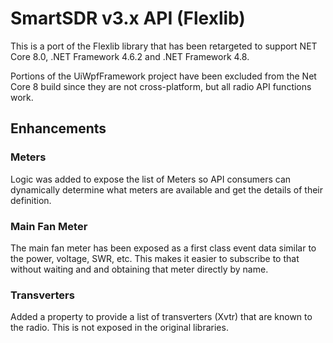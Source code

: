 # SmartSDR v3.x API (Flexlib) 

This is a port of the Flexlib library that has been retargeted to support NET Core 8.0, .NET Framework 4.6.2 and .NET Framework 4.8.

Portions of the UiWpfFramework project have been excluded from the Net Core 8 build since they are not cross-platform, but all radio API functions work.

## Enhancements

### Meters
Logic was added to expose the list of Meters so API consumers can dynamically determine what meters are available and get the details of their definition.

### Main Fan Meter

The main fan meter has been exposed as a first class event data similar to the power, voltage, SWR, etc. This makes it easier to subscribe to that without waiting and 
and obtaining that meter directly by name.

### Transverters

Added a property to provide a list of transverters (Xvtr) that are known to the radio. This is not exposed in the original libraries. 
